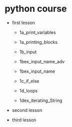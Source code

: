 # python course


* first lesson
  - 1a_print_variables
     
  - 1a_printing_blocks
  
  - 1b_input
  
  - 1bex_input_name_adv
  
  - 1bex_input_name

  - 1c_if_else
  
  - 1d_loops
  
  - 1dex_iterating_String

* second lesson



* third lesson
